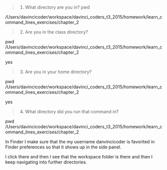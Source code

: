 > 1) What directory are you in?
pwd

/Users/davincicoder/workspace/davinci_coders_t3_2015/homework/learn_command_lines_exercises/chapter_2



> 2) Are you in the class directory?

pwd 
/Users/davincicoder/workspace/davinci_coders_t3_2015/homework/learn_command_lines_exercises/chapter_2
 
 yes
 
> 3) Are you in your home directory?

pwd 
/Users/davincicoder/workspace/davinci_coders_t3_2015/homework/learn_command_lines_exercises/chapter_2

yes

> 4) What directory did you run that command in?

pwd 
/Users/davincicoder/workspace/davinci_coders_t3_2015/homework/learn_command_lines_exercises/chapter_2


In Finder I make sure that the my username danvincicoder
is favorited in Finder preferences so that it shows up in the side panel. 

I click there and then I see that the workspace folder is there
and then I keep navigating into further directories. 
